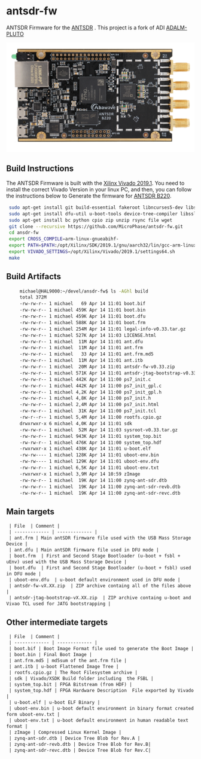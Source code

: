 # antsdr-fw
ANTSDR Firmware for the [ANTSDR]("https://item.taobao.com/item.htm?spm=a230r.1.14.16.34e21142YIlxqx&id=647986963313&ns=1&abbucket=2#detail") .
This project is a fork of ADI  [ADALM-PLUTO ](https://github.com/analogdevicesinc/plutosdr-fw)

![ANTSDR](./images/ANTSDR.png)
## Build Instructions

The ANTSDR Firmware is built with the [Xilinx Vivado 2019.1](https://www.xilinx.com/member/forms/download/xef-vivado.html?filename=Xilinx_Vivado_SDK_Web_2019.1_0524_1430_Lin64.bin). You need to install the correct Vivado  Version in your linux PC,  and then, you can  follow the instructions below to Generate the firmware for [ANTSDR B220]("https://item.taobao.com/item.htm?spm=a230r.1.14.16.34e21142YIlxqx&id=647986963313&ns=1&abbucket=2#detail").
```bash
 sudo apt-get install git build-essential fakeroot libncurses5-dev libssl-dev ccache
 sudo apt-get install dfu-util u-boot-tools device-tree-compiler libssl1.0-dev mtools
 sudo apt-get install bc python cpio zip unzip rsync file wget
 git clone --recursive https://github.com/MicroPhase/antsdr-fw.git
 cd ansdr-fw
 export CROSS_COMPILE=arm-linux-gnueabihf-
 export PATH=$PATH:/opt/Xilinx/SDK/2019.1/gnu/aarch32/lin/gcc-arm-linux-gnueabi/bin
 export VIVADO_SETTINGS=/opt/Xilinx/Vivado/2019.1/settings64.sh
 make

```
## Build Artifacts
 ```bash
      michael@HAL9000:~/devel/ansdr-fw$ ls -AGhl build
      total 372M
      -rw-rw-r-- 1 michael   69 Apr 14 11:01 boot.bif
      -rw-rw-r-- 1 michael 459K Apr 14 11:01 boot.bin
      -rw-rw-r-- 1 michael 459K Apr 14 11:01 boot.dfu
      -rw-rw-r-- 1 michael 588K Apr 14 11:01 boot.frm
      -rw-rw-r-- 1 michael 254M Apr 14 11:01 legal-info-v0.33.tar.gz
      -rw-rw-r-- 1 michael 527K Apr 14 11:03 LICENSE.html
      -rw-rw-r-- 1 michael  11M Apr 14 11:01 ant.dfu
      -rw-rw-r-- 1 michael  11M Apr 14 11:01 ant.frm
      -rw-rw-r-- 1 michael   33 Apr 14 11:01 ant.frm.md5
      -rw-rw-r-- 1 michael  11M Apr 14 11:01 ant.itb
      -rw-rw-r-- 1 michael  20M Apr 14 11:01 antsdr-fw-v0.33.zip
      -rw-rw-r-- 1 michael 571K Apr 14 11:01 antsdr-jtag-bootstrap-v0.33.zip
      -rw-rw-r-- 1 michael 442K Apr 14 11:00 ps7_init.c
      -rw-rw-r-- 1 michael 442K Apr 14 11:00 ps7_init_gpl.c
      -rw-rw-r-- 1 michael 4,2K Apr 14 11:00 ps7_init_gpl.h
      -rw-rw-r-- 1 michael 4,8K Apr 14 11:00 ps7_init.h
      -rw-rw-r-- 1 michael 2,4M Apr 14 11:00 ps7_init.html
      -rw-rw-r-- 1 michael  31K Apr 14 11:00 ps7_init.tcl
      -rw-r--r-- 1 michael 5,4M Apr 14 11:00 rootfs.cpio.gz
      drwxrwxr-x 6 michael 4,0K Apr 14 11:01 sdk
      -rw-rw-r-- 1 michael  52M Apr 14 11:03 sysroot-v0.33.tar.gz
      -rw-rw-r-- 1 michael 943K Apr 14 11:01 system_top.bit
      -rw-rw-r-- 1 michael 476K Apr 14 11:00 system_top.hdf
      -rwxrwxr-x 1 michael 438K Apr 14 11:01 u-boot.elf
      -rw-rw---- 1 michael 128K Apr 14 11:01 uboot-env.bin
      -rw-rw---- 1 michael 129K Apr 14 11:01 uboot-env.dfu
      -rw-rw-r-- 1 michael 6,5K Apr 14 11:01 uboot-env.txt
      -rwxrwxr-x 1 michael 3,9M Apr 14 10:59 zImage
      -rw-rw-r-- 1 michael  19K Apr 14 11:00 zynq-ant-sdr.dtb
      -rw-rw-r-- 1 michael  19K Apr 14 11:00 zynq-ant-sdr-revb.dtb
      -rw-rw-r-- 1 michael  19K Apr 14 11:00 zynq-ant-sdr-revc.dtb
 ```
 
## Main targets
 
     | File  | Comment |
     | ------------- | ------------- | 
     | ant.frm | Main antSDR firmware file used with the USB Mass Storage Device |
     | ant.dfu | Main antSDR firmware file used in DFU mode |
     | boot.frm  | First and Second Stage Bootloader (u-boot + fsbl + uEnv) used with the USB Mass Storage Device |
     | boot.dfu  | First and Second Stage Bootloader (u-boot + fsbl) used in DFU mode |
     | uboot-env.dfu  | u-boot default environment used in DFU mode |
     | antsdr-fw-vX.XX.zip  | ZIP archive containg all of the files above |  
     | antsdr-jtag-bootstrap-vX.XX.zip  | ZIP archive containg u-boot and Vivao TCL used for JATG bootstrapping |       
 
##  Other intermediate targets

     | File  | Comment |
     | ------------- | ------------- |
     | boot.bif | Boot Image Format file used to generate the Boot Image |
     | boot.bin | Final Boot Image |
     | ant.frm.md5 | md5sum of the ant.frm file |
     | ant.itb | u-boot Flattened Image Tree |
     | rootfs.cpio.gz | The Root Filesystem archive |
     | sdk | Vivado/XSDK Build folder including  the FSBL |
     | system_top.bit | FPGA Bitstream (from HDF) |
     | system_top.hdf | FPGA Hardware Description  File exported by Vivado |
     | u-boot.elf | u-boot ELF Binary |
     | uboot-env.bin | u-boot default environment in binary format created form uboot-env.txt |
     | uboot-env.txt | u-boot default environment in human readable text format |
     | zImage | Compressed Linux Kernel Image |
     | zynq-ant-sdr.dtb | Device Tree Blob for Rev.A |
     | zynq-ant-sdr-revb.dtb | Device Tree Blob for Rev.B|     
     | zynq-ant-sdr-revc.dtb | Device Tree Blob for Rev.C|
 

